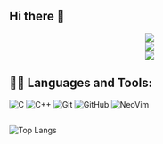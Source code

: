 ## Hi there 👋

<!--
**imlearning2024/Imlearning2024** is a ✨ _special_ ✨ repository because its `README.md` (this file) appears on your GitHub profile.

Here are some ideas to get you started:

- 🔭 I’m currently working on ...
- 🌱 I’m currently learning ...
- 👯 I’m looking to collaborate on ...
- 🤔 I’m looking for help with ...
- 💬 Ask me about ...
- 📫 How to reach me: ...
- 😄 Pronouns: ...
- ⚡ Fun fact: ...
-->

<div align="center">
  <img src="http://github-profile-summary-cards.vercel.app/api/cards/profile-details?username=imlearning2024&theme=transparent" />
</div>

<div align="center">
  <img src="http://github-profile-summary-cards.vercel.app/api/cards/stats?username=imlearning2024&theme=transparent" />
</div>

<div align="center">
  <img src="https://komarev.com/ghpvc/?username=imlearning2024&label=Profile+Views&style=for-the-badge&color=grey" />
</div>

## 👨‍💻 Languages and Tools:
![C](https://img.shields.io/badge/-C-000000?style=flat&logo=c&logoColor=ffffff&labelColor=A8B9CC)
![C++](https://img.shields.io/badge/-C++-000000?style=flat&logo=c%2B%2B&logoColor=ffffff&labelColor=00599C)
![Git](https://img.shields.io/badge/-Git-000000?style=flat&logo=git&logoColor=F05032&labelColor=ffffff)
![GitHub](https://img.shields.io/badge/-GitHub-000000?style=flat&logo=github&logoColor=000000&labelColor=ffffff)
![NeoVim]()

## 
![Top Langs](https://github-readme-stats.vercel.app/api/top-langs/?username=imlearning2024&layout=compact) 
